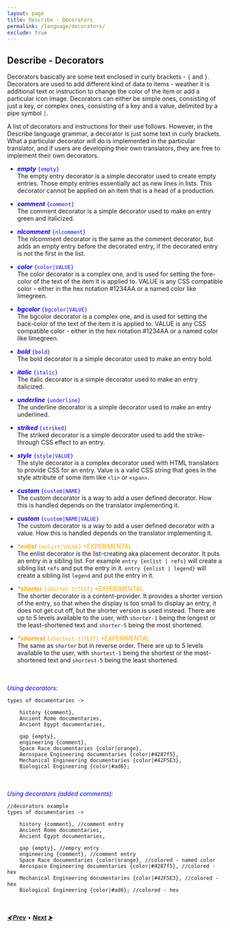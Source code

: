 ```yaml
---
layout: page
title: Describe - Decorators
permalink: /language/decorators/
exclude: true
---
```


## Describe - Decorators

Decorators basically are some text enclosed in curly brackets - ```{``` and ```}```. Decorators are used to add different kind of data to items - weather it is additional text or instruction to change the color of the item or add a particular icon image. Decorators can either be simple ones, consisting of just a key, or complex ones, consisting of a key and a value, delimited by a pipe symbol ```|```. 

A list of decorators and instructions for their use follows. However, in the Describe language grammar, a decorator is just some text in curly brackets. What a particular decorator will do is implemented in the particular translator, and if users are developing their own translators, they are free to implement their own decorators.

* <span style="color:blue">**_empty_** ```{empty}```</span><br>
The empty entry decorator is a simple decorator used to create empty entries. Those empty entries essentially act as new lines in lists. This decorator cannot be applied on an item that is a head of a production.

* <span style="color:blue">**_comment_** ```{comment}```</span><br>
The comment decorator is a simple decorator used to make an entry green and italicized.

* <span style="color:blue">**_nlcomment_** ```{nlcomment}```</span><br>
The nlcomment decorator is the same as the comment decorator, but adds an empty entry before the decorated entry, if the decorated entry is not the first in the list.

* <span style="color:blue">**_color_** ```{color|VALUE}```</span><br>
The color decorator is a complex one, and is used for setting the fore-color of the text of the item it is applied to. VALUE is any CSS compatible color - either in the hex notation #1234AA or a named color like limegreen.

* <span style="color:blue">**_bgcolor_** ```{bgcolor|VALUE}```</span><br>
The bgcolor decorator is a complex one, and is used for setting the back-color of the text of the item it is applied to. VALUE is any CSS compatible color - either in the hex notation #1234AA or a named color like limegreen.

* <span style="color:blue">**_bold_** ```{bold}```</span><br>
The bold decorator is a simple decorator used to make an entry bold.

* <span style="color:blue">**_italic_** ```{italic}```</span><br>
The italic decorator is a simple decorator used to make an entry italicized.

* <span style="color:blue">**_underline_** ```{underline}```</span><br>
The underline decorator is a simple decorator used to make an entry underlined.

* <span style="color:blue">**_striked_** ```{striked}```</span><br>
The striked decorator is a simple decorator used to add the strike-through CSS effect to an entry.

* <span style="color:blue">**_style_** ```{style|VALUE}```</span><br>
The style decorator is a complex decorator used with HTML translators to provide CSS for an entry. Value is a valid CSS string that goes in the style attribute of some item like ```<li>``` or ```<span>```.

* <span style="color:blue">**_custom_** ```{custom|NAME}```</span><br>
The custom decorator is a way to add a user defined decorator. How this is handled depends on the translator implementing it.

* <span style="color:blue">**_custom_** ```{custom|NAME|VALUE}```</span><br>
The custom decorator is a way to add a user defined decorator with a value. How this is handled depends on the translator implementing it.

* <span style="color:orange">**_*enlist_** ```{enlist|VALUE}``` *EXPERIMENTAL</span><br>
The enlist decorator is the list-creating aka placement decorator. It puts an entry in a sibling list. For example ```entry {enlist | refs}``` will create a sibling list ```refs``` and put the entry in it. ```entry {enlist | legend}``` will create a sibling list ```legend``` and put the entry in it.

* <span style="color:orange">**_*shorter_** ```{shorter-1|TEXT}``` *EXPERIMENTAL</span><br>
The shorter decorator is a content-provider. It provides a shorter version of the entry, so that when the display is too small to display an entry, it does not get cut off, but the shorter version is used instead. There are up to 5 levels available to the user, with ```shorter-1``` being the longest or the least-shortened text and ```shorter-5``` being the most shortened.

* <span style="color:orange">**_*shortest_** ```{shortest-1|TEXT}``` *EXPERIMENTAL</span><br>
The same as ```shorter``` but in reverse order. There are up to 5 levels available to the user, with ```shortest-1``` being the shortest or the most-shortened text and ```shortest-5``` being the least shortened.


<br><br>
<span style="color:blue">_Using decorators:_</span>
```
types of documentaries ->

	history {comment},
	Ancient Rome documentaries,
	Ancient Egypt documentaries,
	
	gap {empty},
	engineering {comment},
	Space Race documentaries {color|orange},
	Aerospace Engineering documentaries {color|#4287f5},
	Mechanical Engineering documentaries {color|#42F5E3},
	Biological Engineering {color|#ad6};
```

<br><br>
<span style="color:blue">_Using decorators (added comments):_</span>
```
//decorators example
types of documentaries ->

	history {comment}, //comment entry
	Ancient Rome documentaries,
	Ancient Egypt documentaries,
	
	gap {empty}, //empry entry
	engineering {comment}, //comment entry
	Space Race documentaries {color|orange}, //colored - named color
	Aerospace Engineering documentaries {color|#4287f5}, //colored - hex
	Mechanical Engineering documentaries {color|#42F5E3}, //colored - hex
	Biological Engineering {color|#ad6}; //colored - hex
```
<br><br>
[**_⮜ Prev_**](/DescribeDocumentation/language/links) •
[**_Next ⮞_**](/DescribeDocumentation/language/tags)